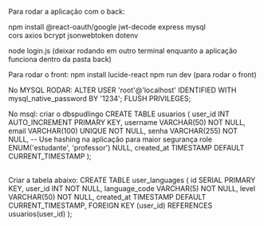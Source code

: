 Para rodar a aplicação com o back: 

npm install @react-oauth/google jwt-decode express mysql cors axios bcrypt jsonwebtoken dotenv

node login.js (deixar rodando em outro terminal enquanto a aplicação funciona dentro da pasta back)

Para rodar o front: 
npm install lucide-react
npm run dev (para rodar o front)

No MYSQL RODAR:
ALTER USER 'root'@'localhost' IDENTIFIED WITH mysql_native_password BY '1234'; 
FLUSH PRIVILEGES;

No msql: 
criar o dbspudlingo 
CREATE TABLE usuarios (
    user_id INT AUTO_INCREMENT PRIMARY KEY,
    username VARCHAR(50) NOT NULL,
    email VARCHAR(100) UNIQUE NOT NULL,
    senha VARCHAR(255) NOT NULL, -- Use hashing na aplicação para maior segurança
    role ENUM('estudante', 'professor') NULL,
    created_at TIMESTAMP DEFAULT CURRENT_TIMESTAMP
);

<br>
Criar a tabela abaixo:
CREATE TABLE user_languages (
  id SERIAL PRIMARY KEY,
  user_id INT NOT NULL,
  language_code VARCHAR(5) NOT NULL,
  level VARCHAR(50) NOT NULL,
  created_at TIMESTAMP DEFAULT CURRENT_TIMESTAMP,
  FOREIGN KEY (user_id) REFERENCES usuarios(user_id)
);